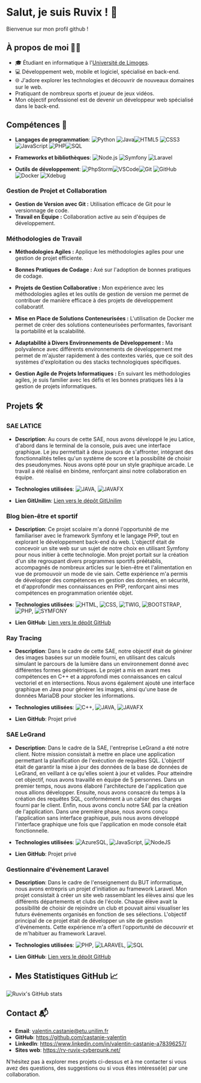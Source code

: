 # Salut, je suis Ruvix ! 👋

Bienvenue sur mon profil github !


## À propos de moi 👨‍💻


- 🎓 Étudiant en informatique à l'[Université de Limoges](https://www.unilim.fr/).
- 💻 Développement web, mobile et logiciel, spécialisé en back-end.
- 🌐 J'adore explorer les technologies et découvrir de nouveaux domaines sur le web.
- Pratiquant de nombreux sports et joueur de jeux vidéos.
- Mon objectif professionel est de devenir un développeur web spécialisé dans le back-end.

## Compétences 🚀

- **Langages de programmation**:  ![Python](https://img.shields.io/badge/Python-3776AB?style=flat&logo=python&logoColor=white)
  ![Java](https://img.shields.io/badge/Java-007396?style=flat&logo=java&logoColor=white)![HTML5](https://img.shields.io/badge/HTML5-E34F26?style=flat&logo=html5&logoColor=white) ![CSS3](https://img.shields.io/badge/CSS3-1572B6?style=flat&logo=css3&logoColor=white) ![JavaScript](https://img.shields.io/badge/JavaScript-F7DF1E?style=flat&logo=javascript&logoColor=black) ![PHP](https://img.shields.io/badge/PHP-777BB4?style=flat&logo=php&logoColor=white)![SQL](https://img.shields.io/badge/SQL-4479A1?style=flat&logo=postgresql&logoColor=white)
- **Frameworks et bibliothèques**:  ![Node.js](https://img.shields.io/badge/Node.js-339933?style=flat&logo=node.js&logoColor=white)
  ![Symfony](https://img.shields.io/badge/Symfony-000000?style=flat&logo=symfony&logoColor=white) ![Laravel](https://img.shields.io/badge/Laravel-FF2D20?style=flat&logo=laravel&logoColor=white)

- **Outils de développement**: ![PhpStorm](https://img.shields.io/badge/PhpStorm-000000?style=flat&logo=phpstorm&logoColor=white)![VSCode](https://img.shields.io/badge/VSCode-007ACC?style=flat&logo=visual-studio-code&logoColor=white)![Git](https://img.shields.io/badge/Git-F05032?style=flat&logo=git&logoColor=white) ![GitHub](https://img.shields.io/badge/GitHub-181717?style=flat&logo=github&logoColor=white)
  ![Docker](https://img.shields.io/badge/Docker-2496ED?style=flat&logo=docker&logoColor=white)
  ![Xdebug](https://img.shields.io/badge/Xdebug-DB1450?style=flat&logo=xdebug&logoColor=white)



### **Gestion de Projet et Collaboration**

- **Gestion de Version avec Git :** Utilisation efficace de Git pour le versionnage de code.
- **Travail en Équipe :** Collaboration active au sein d'équipes de développement.

### **Méthodologies de Travail**

- **Méthodologies Agiles :** Applique les méthodologies agiles pour une gestion de projet efficiente.

- **Bonnes Pratiques de Codage :** Axé sur l'adoption de bonnes pratiques de codage.

- **Projets de Gestion Collaborative :** Mon expérience avec les méthodologies agiles et les outils de gestion de version me permet de contribuer de manière efficace à des projets de développement collaboratif.

- **Mise en Place de Solutions Conteneurisées :** L'utilisation de Docker me permet de créer des solutions conteneurisées performantes, favorisant la portabilité et la scalabilité.

- **Adaptabilité à Divers Environnements de Développement :** Ma polyvalence avec différents environnements de développement me permet de m'ajuster rapidement à des contextes variés, que ce soit des systèmes d'exploitation ou des stacks technologiques spécifiques.

- **Gestion Agile de Projets Informatiques :** En suivant les méthodologies agiles, je suis familier avec les défis et les bonnes pratiques liés à la gestion de projets informatiques.

## Projets 🛠️

### SAE LATICE
- **Description**: Au cours de cette SAE, nous avons développé le jeu Latice, d'abord dans le terminal de la console, puis avec une interface graphique. Le jeu permettait à deux joueurs de s'affronter, intégrant des fonctionnalités telles qu'un système de score et la possibilité de choisir des pseudonymes. Nous avons opté pour un style graphique arcade. Le travail a été réalisé en binôme, renforçant ainsi notre collaboration en équipe.


- **Technologies utilisées**: ![JAVA](https://img.shields.io/badge/JAVA-007396?style=flat&logo=java&logoColor=white), ![JAVAFX](https://img.shields.io/badge/JAVAFX-007396?style=flat&logo=java&logoColor=white)
- **Lien GitUnilim**: [Lien vers le dépôt GitUnilim](https://git.unilim.fr/castanie3/latice)

### Blog bien-être et sportif
- **Description**: Ce projet scolaire m'a donné l'opportunité de me familiariser avec le framework Symfony et le langage PHP, tout en explorant le développement back-end du web. L'objectif était de concevoir un site web sur un sujet de notre choix en utilisant Symfony pour nous initier à cette technologie. Mon projet portait sur la création d'un site regroupant divers programmes sportifs préétablis, accompagnés de nombreux articles sur le bien-être et l'alimentation en vue de promouvoir un mode de vie sain. Cette expérience m'a permis de développer des compétences en gestion des données, en sécurité, et d'approfondir mes connaissances en PHP, renforçant ainsi mes compétences en programmation orientée objet.


- **Technologies utilisées**: ![HTML](https://img.shields.io/badge/HTML-E34F26?style=flat&logo=html5&logoColor=white), ![CSS](https://img.shields.io/badge/CSS-1572B6?style=flat&logo=css3&logoColor=white), ![TWIG](https://img.shields.io/badge/TWIG-000000?style=flat&logo=twig&logoColor=white), ![BOOTSTRAP](https://img.shields.io/badge/BOOTSTRAP-563D7C?style=flat&logo=bootstrap&logoColor=white), ![PHP](https://img.shields.io/badge/PHP-777BB4?style=flat&logo=php&logoColor=white), ![SYMFONY](https://img.shields.io/badge/SYMFONY-000000?style=flat&logo=symfony&logoColor=white)
- **Lien GitHub**: [Lien vers le dépôt GitHub](https://github.com/castanie-valentin/SymfonySportApp)

### Ray Tracing
- **Description**: Dans le cadre de cette SAE, notre objectif était de générer des images basées sur un modèle fourni, en utilisant des calculs simulant le parcours de la lumière dans un environnement donné avec différentes formes géométriques. Le projet a mis en avant mes compétences en C++ et a approfondi mes connaissances en calcul vectoriel et en intersections. Nous avons également ajouté une interface graphique en Java pour générer les images, ainsi qu'une base de données MariaDB pour stocker les informations.


- **Technologies utilisées**: ![C++](https://img.shields.io/badge/C++-00599C?style=flat&logo=c%2B%2B&logoColor=white), ![JAVA](https://img.shields.io/badge/JAVA-007396?style=flat&logo=java&logoColor=white), ![JAVAFX](https://img.shields.io/badge/JAVAFX-007396?style=flat&logo=java&logoColor=white)
- **Lien GitHub**: Projet privé

### SAE LeGrand
- **Description**: Dans le cadre de la SAE, l'entreprise LeGrand a été notre client. Notre mission consistait à mettre en place une application permettant la planification de l'exécution de requêtes SQL. L'objectif était de garantir la mise à jour des données de la base de données de LeGrand, en veillant à ce qu'elles soient à jour et valides. Pour atteindre cet objectif, nous avons travaillé en équipe de 5 personnes. Dans un premier temps, nous avons élaboré l'architecture de l'application que nous allions développer. Ensuite, nous avons consacré du temps à la création des requêtes SQL, conformément à un cahier des charges fourni par le client. Enfin, nous avons conclu notre SAE par la création de l'application. Dans une première phase, nous avons conçu l'application sans interface graphique, puis nous avons développé l'interface graphique une fois que l'application en mode console était fonctionnelle.


- **Technologies utilisées**: ![AzureSQL](https://img.shields.io/badge/AzureSQL-0089D6?style=flat&logo=microsoft-sql-server&logoColor=white), ![JavaScript](https://img.shields.io/badge/JavaScript-F7DF1E?style=flat&logo=javascript&logoColor=black), ![NodeJS](https://img.shields.io/badge/NodeJS-339933?style=flat&logo=node.js&logoColor=white)
- **Lien GitHub**: Projet privé

### Gestionnaire d'évènement Laravel
- **Description**: Dans le cadre de l'enseignement du BUT informatique, nous avons entrepris un projet d'initiation au framework Laravel. Mon projet consistait à créer un site web rassemblant les élèves ainsi que les différents départements et clubs de l'école. Chaque élève avait la possibilité de choisir de rejoindre un club et pouvait ainsi visualiser les futurs événements organisés en fonction de ses sélections. L'objectif principal de ce projet était de développer un site de gestion d'événements. Cette expérience m'a offert l'opportunité de découvrir et de m'habituer au framework Laravel.


- **Technologies utilisées**: ![PHP](https://img.shields.io/badge/PHP-777BB4?style=flat&logo=php&logoColor=white), ![LARAVEL](https://img.shields.io/badge/LARAVEL-FF2D20?style=flat&logo=laravel&logoColor=white), ![SQL](https://img.shields.io/badge/SQL-4479A1?style=flat&logo=mysql&logoColor=white)
- **Lien GitHub**: [Lien vers le dépôt GitHub](https://github.com/castanie-valentin/EventManager)

- ## Mes Statistiques GitHub 📈

![Ruvix's GitHub stats](https://github-readme-stats.vercel.app/api?username=castanie-valentin&show_icons=true&theme=transparent)

## Contact 📬
- **Email**: valentin.castanie@etu.unilim.fr
- **GitHub**: https://github.com/castanie-valentin
- **LinkedIn**: https://www.linkedin.com/in/valentin-castanie-a78396257/
- **Sites web**: https://rv-ruvix-cyberpunk.net/

N'hésitez pas à explorer mes projets ci-dessus et à me contacter si vous avez des questions, des suggestions ou si vous êtes intéressé(e) par une collaboration.



